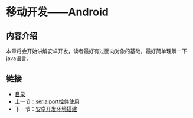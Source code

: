 # 移动开发——Android

## 内容介绍
本章将会开始讲解安卓开发，读者最好有过面向对象的基础，最好简单理解一下java语言。

## 链接
- [目录](directory.md)  
- 上一节：[serialport控件使用](2.2.md)  
- 下一节：[安卓开发环境搭建](3.1.md)